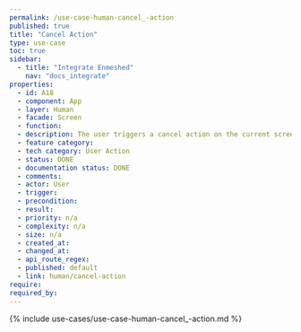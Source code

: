 ```yaml
---
permalink: /use-case-human-cancel_-action
published: true
title: "Cancel Action"
type: use-case
toc: true
sidebar:
  - title: "Integrate Enmeshed"
    nav: "docs_integrate"
properties:
  - id: A18
  - component: App
  - layer: Human
  - facade: Screen
  - function:
  - description: The user triggers a cancel action on the current screen, e.g. to postpone a decision. There should be a show/navigation use case before using this use case (to define the screen).
  - feature category:
  - tech category: User Action
  - status: DONE
  - documentation status: DONE
  - comments:
  - actor: User
  - trigger:
  - precondition:
  - result:
  - priority: n/a
  - complexity: n/a
  - size: n/a
  - created_at:
  - changed_at:
  - api_route_regex:
  - published: default
  - link: human/cancel-action
require:
required_by:
---
```


{% include use-cases/use-case-human-cancel_-action.md %}
